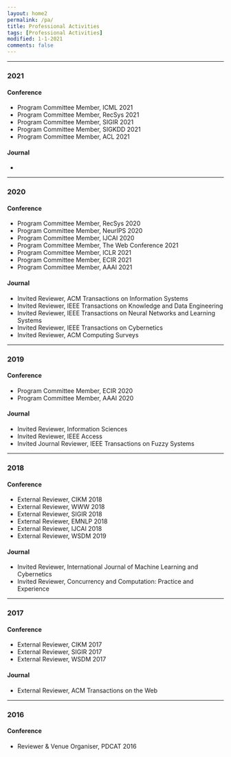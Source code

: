 ```yaml
---
layout: home2
permalink: /pa/
title: Professional Activities
tags: [Professional Activities]
modified: 1-1-2021
comments: false
---
```


----
### 2021
#### Conference
- Program Committee Member,  ICML 2021
- Program Committee Member,  RecSys 2021
- Program Committee Member,  SIGIR 2021
- Program Committee Member,  SIGKDD 2021
- Program Committee Member,  ACL 2021

#### Journal

- 

----
### 2020
#### Conference
- Program Committee Member,  RecSys 2020
- Program Committee Member,  NeurIPS 2020
- Program Committee Member,  IJCAI 2020
- Program Committee Member,  The Web Conference 2021
- Program Committee Member,  ICLR 2021
- Program Committee Member,  ECIR 2021
- Program Committee Member,  AAAI 2021

#### Journal
- Invited Reviewer, ACM Transactions on Information Systems
- Invited Reviewer, IEEE Transactions on Knowledge and Data Engineering
- Invited Reviewer, IEEE Transactions on Neural Networks and Learning Systems
- Invited Reviewer, IEEE Transactions on Cybernetics
- Invited Reviewer, ACM Computing Surveys

----
### 2019
#### Conference
- Program Committee Member,  ECIR 2020
- Program Committee Member,  AAAI 2020

#### Journal
- Invited Reviewer,  Information Sciences
- Invited Reviewer,  IEEE Access
- Invited Journal Reviewer,  IEEE Transactions on Fuzzy Systems


----
### 2018
#### Conference
- External Reviewer, CIKM 2018
- External Reviewer, WWW 2018
- External Reviewer, SIGIR 2018
- External Reviewer, EMNLP 2018
- External Reviewer, IJCAI 2018
- External Reviewer, WSDM 2019

#### Journal
- Invited  Reviewer, International Journal of Machine Learning and Cybernetics
- Invited  Reviewer, Concurrency and Computation: Practice and Experience

----
### 2017

#### Conference

- External Reviewer, CIKM 2017
- External Reviewer, SIGIR 2017
- External Reviewer, WSDM 2017

#### Journal
- External Reviewer, ACM Transactions on the Web


----
### 2016
#### Conference

- Reviewer & Venue Organiser, PDCAT 2016

